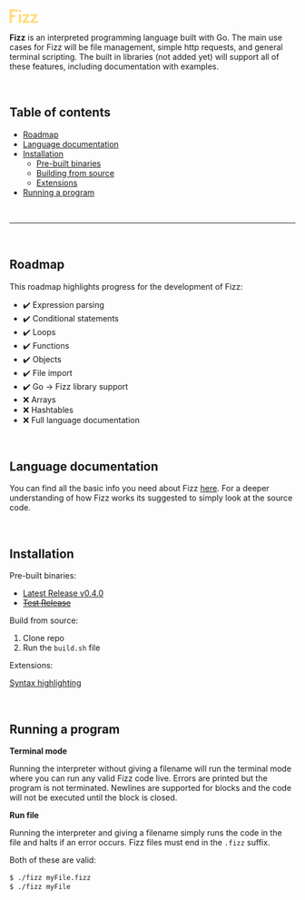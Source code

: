 <img src="./.github/img/logo.svg" width="10%">

**Fizz** is an interpreted programming language built with Go. The main use cases for Fizz will be file management, simple http requests, and general terminal scripting. The built in libraries (not added yet) will support all of these features, including documentation with examples.

<br>

## Table of contents

- [Roadmap](#roadmap)
- [Language documentation](#language-documentation)
- [Installation](#installation)
  - [Pre-built binaries](#pre-built-binaries)
  - [Building from source](#building-from-source)
  - [Extensions](#extensions)
- [Running a program](#running-a-program)

<br>

---

<br>

## <a id="roadmap"></a> **Roadmap**

This roadmap highlights progress for the development of Fizz:

- ✔️ Expression parsing
- ✔️ Conditional statements
- ✔️ Loops
- ✔️ Functions
- ✔️ Objects
- ✔️ File import
- ✔️ Go -> Fizz library support
- ❌ Arrays
- ❌ Hashtables
- ❌ Full language documentation

<br>

## <a id="language-documentation"></a> **Language documentation**

You can find all the basic info you need about Fizz [here](./docs/LANG.md). For a deeper understanding of how Fizz works its suggested to simply look at the source code.

<br>

## <a id="installation"></a> **Installation**

<a id="pre-built-binaries"></a> Pre-built binaries:

- [Latest Release v0.4.0](https://github.com/jesperkha/Fizz/releases/tag/v0.4.0)
- ~~[Test Release](https://github.com/jesperkha/Fizz/releases/tag/test-release)~~

<a id="building-from-source"></a> Build from source:

1. Clone repo
2. Run the `build.sh` file

<a id="extensions"></a> Extensions:

[Syntax highlighting](https://github.com/jesperkha/fizz-extensions)

<br>

## <a id="running-a-program"></a> Running a program

**Terminal mode**

Running the interpreter without giving a filename will run the terminal mode where you can run any valid Fizz code live. Errors are printed but the program is not terminated. Newlines are supported for blocks and the code will not be executed until the block is closed.

**Run file**

Running the interpreter and giving a filename simply runs the code in the file and halts if an error occurs. Fizz files must end in the `.fizz` suffix.

Both of these are valid:

```console
$ ./fizz myFile.fizz
$ ./fizz myFile
```
